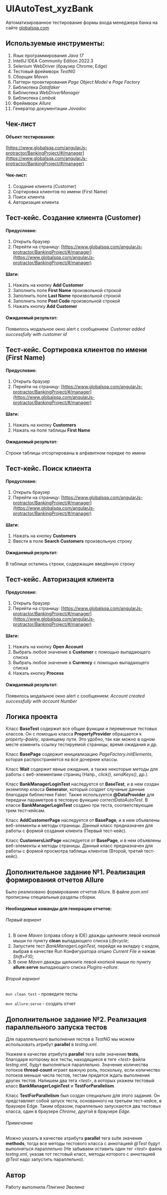 # UIAutoTest_xyzBank
Автоматизированное тестирование формы входа менеджера банка на сайте [globalsqa.com](https://www.globalsqa.com/angularJs-protractor/BankingProject/#/manager)
## Используемые инструменты:
1. Язык программирования *Java 17*
2. IntelliJ IDEA Community Edition 2022.3
3. Selenium WebDriver (браузер Chrome, Edge)
4. Тестовый фреймворк *TestNG*
5. Сборщик *Maven*
6. Паттерн проектирования *Page Object Model* и *Page Factory*
7. Библиотека *Datafaker*
8. Библиотека *WebDriverManager*
9. Библиотека *Lombok*
10. Фреймворк *Allure*
11. Генератор документации *Javadoc*
## Чек-лист
#### Объект тестирования:
[https://www.globalsqa.com/angularJs-protractor/BankingProject/#/manager](https://www.globalsqa.com/angularJs-protractor/BankingProject/#/manager)
#### Чек-лист:
1. Создание клиента (Customer)
2. Сортировка клиентов по имени (First Name)
3. Поиск клиента
4. Авторизация клиента
## Тест-кейс. Создание клиента (Customer)
#### Предусловие:
1. Открыть браузер
2. Перейти на страницу: [https://www.globalsqa.com/angularJs-protractor/BankingProject/#/manager](https://www.globalsqa.com/angularJs-protractor/BankingProject/#/manager)
#### Шаги:
1. Нажать на кнопку **Add Customer**
2. Заполнить поле **First Name** произвольной строкой
3. Заполнить поле **Last Name** произвольной строкой
4. Заполнить поле **Post Code** произвольной строкой
5. Нажать кнопку **Add Customer**
#### Ожидаемый результат:
Появилось модальное окно alert с сообщением: *Customer added successfully with customer id*
## Тест-кейс. Сортировка клиентов по имени (First Name)
#### Предусловие:
1. Открыть браузер
2. Перейти на страницу: [https://www.globalsqa.com/angularJs-protractor/BankingProject/#/manager](https://www.globalsqa.com/angularJs-protractor/BankingProject/#/manager)
#### Шаги:
1. Нажать на кнопку **Customers**
2. Нажать на поле таблицы **First Name**
#### Ожидаемый результат:
Строки таблицы отсортированы в алфавитном порядке по имени
## Тест-кейс. Поиск клиента
#### Предусловие:
1. Открыть браузер
2. Перейти на страницу: [https://www.globalsqa.com/angularJs-protractor/BankingProject/#/manager](https://www.globalsqa.com/angularJs-protractor/BankingProject/#/manager)
#### Шаги:
1. Нажать на кнопку **Customers**
2. Ввести в поле **Search Customers** произвольную строку
#### Ожидаемый результат:
В таблице остались строки, содержащие введённую строку
## Тест-кейс. Авторизация клиента
#### Предусловие:
1. Открыть браузер
2. Перейти на страницу: [https://www.globalsqa.com/angularJs-protractor/BankingProject/#/manager](https://www.globalsqa.com/angularJs-protractor/BankingProject/#/manager)
#### Шаги:
1. Нажать на кнопку **Open Account**
2. Выбрать любое значение в **Customer** с помощью выпадающего списка
3. Выбрать любое значение в **Currency** с помощью выпадающего списка
4. Нажать кнопку **Process**
#### Ожидаемый результат:
Появилось модальное окно alert с сообщением: *Account created successfully with account Number*
## Логика проекта
Класс **BaseTest** содержит все общие функции и переменные тестовых классов. Он с помощью класса **PropertyProvider** обращается к *property-файлу*, хранящему пути.
Это удобно, так как можно в одном месте изменить ссылку тестируемой страницы, время ожидания и др.

Класс **BasePage** содержит инициализацию *PageFactory.initElements*, которая распространяется на все дочерние классы.

Класс **Wait** содержит явные ожидания, а также некоторые методы для работы с веб-элементами страниц (Напр., *click()*, *sendKeys()*, др.).

Класс **BankManagerLoginTest** наследуется от **BaseTest**, и в нем создан экземпляр класса **Generator**, который создает случаные данные благодаря библиотеке Faker.
Также используется **@DataProvider** для передачи параметров в тестовую функцию *correctDataAutoTest*.
В классе **BankManagerLoginTest** создано три теста, соответствующие трем тест-кейсам.

Класс **AddCustomerPage** наследуется от **BasePage**, и в нем объявлены веб-элементы и методы страницы. Данный класс предназначен для работы с формой создания клиента (Первый тест-кейс).

Класс **CustomersListPage** наследуется от **BasePage**, и в нем объявлены веб-элементы и методы страницы. Данный класс предназначен для работы с формой просмотра таблицы клиентов (Второй, третий тест-кейс).
## Дополнительное задание №1. Реализация формирования отчетов Allure
Было реализовано формирование отчетов Allure. В файле *pom.xml* прописаны специальные разделы сборки.
#### Необходимые команды для генерации отчетов:
###### Первый вариант
1. В окне *Maven* (справа сбоку в IDE) дважды щелкните левой кнопкой мыши по пункту **clean** выпадающего списка *Lifecycle*;
2. Запустите тест *BankManagerLoginTest*, перейдя на вкладку с кодом, выбрав в качестве Run Конфигуратора опцию *Current File* и нажав *Shift+F10*;
3. В окне *Maven* дважды щелкните левой кнопкой мыши по пункту **allure:serve** выпадающего списка *Plugins*->*allure*.
###### Второй вариант
`mvn clean test` - проведите тесты

`mvn allure:serve` - создать отчет
## Дополнительное задание №2. Реализация параллельного запуска тестов
Для параллельного выполнения тестов в *TestNG* мы можем использовать атрибут **parallel** в *testng.xml*.

Укажем в качестве атрибута **parallel** тега suite значение **tests**, благодаря которому все тесты, находящиеся в теге *\<test>* файла *testng.xml*, будут выполняться параллельно. Значение количества потоков **thread-count** играет важную роль, поскольку, если количество потоков меньше числа тестов, тестам придется ждать выполнения других тестов. Напишем два тега *\<test>*, в которых укажем тестовый класс **BankManagerLoginTest** и **TestForParallelism**.

Класс **TestForParallelism** был создан специально для этого задания. Он представляет собой запуск теста, основанного на третьем тест-кейсе, в браузере Edge. 
Таким образом, параллельно запускаются два тестовых класса, один в браузере *Chrome*, другой в браузере *Edge*.
###### Примечание
Можно указать в качестве атрибута **parallel** тега suite значение **methods**, тогда все методы тестового класса с аннотацией *@Test* будут выполняться параллельно (Не забываем оставить один тег *\<test>* файла *testng.xml*, указав тот тестовый класс, методы которого с аннотацией *@Test* надо запустить параллельно).
## Автор
Работу выполнила *Плигина Эвелина*
